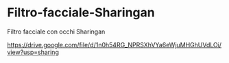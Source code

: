 # Filtro-facciale-Sharingan
Filtro facciale con occhi Sharingan

https://drive.google.com/file/d/1n0h54RG_NPRSXhVYa6eWjuMHGhUVdLOi/view?usp=sharing
